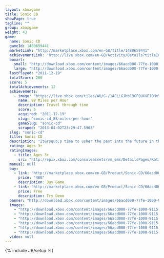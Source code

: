 ```yaml
---
layout: xboxgame
title: Sonic CD
showPage: true
tagline: ""
group: xboxgame
weight: 43
game: 
  name: Sonic CD
  gameId: 1480659441
  marketLink: "http://marketplace.xbox.com/en-GB/Title/1480659441"
  achievementLink: "http://live.xbox.com/en-GB/Activity/Details?titleId=1480659441"
  boxart: 
    small: "http://download.xbox.com/content/images/66acd000-77fe-1000-9115-d802584111f1/2057/boxartsm.jpg"
    large: "http://download.xbox.com/content/images/66acd000-77fe-1000-9115-d802584111f1/2057/boxartlg.jpg"
  lastPlayed: "2011-12-19"
  totalScore: 200
  score: 5
  totalAchievements: 12
  achievements: 
    - image: "https://live.xbox.com/tiles/WU/G-/14CLiGJhbC9GFQUXXFJQHmYxL2FjaC8wLzIAAAAA5+fn+JBBQg==.jpg"
      name: 88 Miles per Hour
      description: Travel through time
      score: 5
      acquired: "2011-12-19"
      slug: "sonic-cd_88-miles-per-hour"
      gameSlug: "sonic-cd"
      scraped: "2013-04-02T23:29:47.590Z"
  slug: "sonic-cd"
  title: Sonic CD
  description: "It&rsquo;s time to usher the past into the future in this enhanced recreation of Sonic CD! Sonic travels to the distant shores of Never Lake for the once-a-year appearance of Little Planet - a mysterious world where past, present, and future collide through the power of the Time Stones that lie hidden within it. His arch-nemesis, Dr. Eggman, has come for the Time Stones and with them, will soon have the power to control time itself In order to put an end to Dr. Eggman&rsquo;s nefarious schemes, Sonic must use the power of Little Planet to travel through time; breaking Dr. Eggman&rsquo;s hold over the future by destroying his machines in the past and recovering the missing Time Stones!  Featuring 16:9 widescreen, achievements, leaderboards and both the US and Japanese soundtracks, experience the adventure through time that introduced the world to Amy the Hedgehog and Eggman&rsquo;s most evil creation, Metal Sonic."
  rating: Ages 3+
  ratingImages: 
    - title: Ages 3+
      src: "http://epix.xbox.com/consoleassets/vm_ems/DetailsPages/RatingSystemID/14/default/Values/14001.png"
  manual: null
  buy: 
    - link: "http://marketplace.xbox.com/en-GB/Product/Sonic-CD/66acd000-77fe-1000-9115-d802584111f1?purchase=1&amp;DownloadType=Game"
      price: "400"
      description: Buy Game
    - link: "http://marketplace.xbox.com/en-GB/Product/Sonic-CD/66acd000-77fe-1000-9115-d802584111f1?purchase=1&amp;DownloadType=GameDemo"
      price: Free
      description: Try Demo
  banner: "http://download.xbox.com/content/images/66acd000-77fe-1000-9115-d802584111f1/1033/banner.png"
  images: 
    - "http://download.xbox.com/content/images/66acd000-77fe-1000-9115-d802584111f1/1033/screenlg1.jpg"
    - "http://download.xbox.com/content/images/66acd000-77fe-1000-9115-d802584111f1/1033/screenlg2.jpg"
    - "http://download.xbox.com/content/images/66acd000-77fe-1000-9115-d802584111f1/1033/screenlg3.jpg"
    - "http://download.xbox.com/content/images/66acd000-77fe-1000-9115-d802584111f1/1033/screenlg4.jpg"
    - "http://download.xbox.com/content/images/66acd000-77fe-1000-9115-d802584111f1/1033/screenlg5.jpg"
    - "http://download.xbox.com/content/images/66acd000-77fe-1000-9115-d802584111f1/1033/screenlg6.jpg"
  video: null
---
```

{% include JB/setup %}